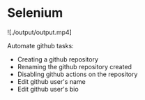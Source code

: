# Selenium
![./output/output.mp4]

Automate github tasks:
- Creating a github repository
- Renaming the github repository created
- Disabling github actions on the repository
- Edit github user's name
- Edit github user's bio